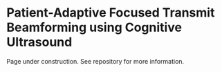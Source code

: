# Patient-Adaptive Focused Transmit Beamforming using Cognitive Ultrasound

Page under construction. See repository for more information.
